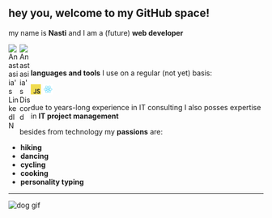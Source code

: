 ## hey you, welcome to my GitHub space!

my name is **Nasti** and I am a (future) **web developer**

<a href="https://www.linkedin.com/in/anastasiia-c-828a48190/">
  <img align="left" alt="Anastasiia's LinkedIN" width="22px" src="https://raw.githubusercontent.com/peterthehan/peterthehan/master/assets/linkedin.svg" />
</a>
<a href="https://discord.gg/932643729788006461">
  <img align="left" alt="Anastasiia's Discord" width="22px" src="https://raw.githubusercontent.com/peterthehan/peterthehan/master/assets/discord.svg" />
</a>

</br>
</br>

**languages and tools** I use on a regular (not yet) basis:

<code><img height="20" src="https://raw.githubusercontent.com/github/explore/80688e429a7d4ef2fca1e82350fe8e3517d3494d/topics/javascript/javascript.png"></code>
<code><img height="20" src="https://raw.githubusercontent.com/github/explore/80688e429a7d4ef2fca1e82350fe8e3517d3494d/topics/react/react.png"></code>


due to years-long experience in IT consulting I also posses expertise in **IT project management**

besides from technology my **passions** are:
- **hiking**
- **dancing**
- **cycling**
- **cooking**
- **personality typing**

---

![dog gif](https://abstracta.us/wp-content/uploads/2018/10/doggy.gif)
